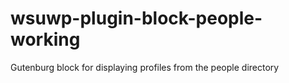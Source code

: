 # wsuwp-plugin-block-people-working
Gutenburg block for displaying profiles from the people directory
